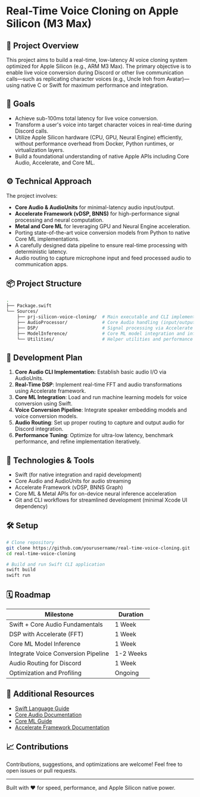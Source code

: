 # Real-Time Voice Cloning on Apple Silicon (M3 Max)

## 🚀 Project Overview

This project aims to build a real-time, low-latency AI voice cloning system optimized for Apple Silicon (e.g., ARM M3 Max). The primary objective is to enable live voice conversion during Discord or other live communication calls—such as replicating character voices (e.g., Uncle Iroh from Avatar)—using native C or Swift for maximum performance and integration.

## 🎯 Goals

- Achieve sub-100ms total latency for live voice conversion.
- Transform a user's voice into target character voices in real-time during Discord calls.
- Utilize Apple Silicon hardware (CPU, GPU, Neural Engine) efficiently, without performance overhead from Docker, Python runtimes, or virtualization layers.
- Build a foundational understanding of native Apple APIs including Core Audio, Accelerate, and Core ML.

## ⚙️ Technical Approach

The project involves:

- **Core Audio & AudioUnits** for minimal-latency audio input/output.
- **Accelerate Framework (vDSP, BNNS)** for high-performance signal processing and neural computation.
- **Metal and Core ML** for leveraging GPU and Neural Engine acceleration.
- Porting state-of-the-art voice conversion models from Python to native Core ML implementations.
- A carefully designed data pipeline to ensure real-time processing with deterministic latency.
- Audio routing to capture microphone input and feed processed audio to communication apps.

## 📦 Project Structure

```bash
.
├── Package.swift
└── Sources/
    ├── prj-silicon-voice-cloning/  # Main executable and CLI implementation
    ├── AudioProcessor/             # Core Audio handling (input/output)
    ├── DSP/                        # Signal processing via Accelerate (FFT, Mel-spectrogram)
    ├── ModelInference/             # Core ML model integration and inference
    └── Utilities/                  # Helper utilities and performance profiling tools
```

## 🚧 Development Plan

1. **Core Audio CLI Implementation:** Establish basic audio I/O via AudioUnits.
2. **Real-Time DSP**: Implement real-time FFT and audio transformations using Accelerate framework.
3. **Core ML Integration**: Load and run machine learning models for voice conversion using Swift.
4. **Voice Conversion Pipeline**: Integrate speaker embedding models and voice conversion models.
5. **Audio Routing**: Set up proper routing to capture and output audio for Discord integration.
6. **Performance Tuning**: Optimize for ultra-low latency, benchmark performance, and refine implementation iteratively.

## 📌 Technologies & Tools

- Swift (for native integration and rapid development)
- Core Audio and AudioUnits for audio streaming
- Accelerate Framework (vDSP, BNNS Graph)
- Core ML & Metal APIs for on-device neural inference acceleration
- Git and CLI workflows for streamlined development (minimal Xcode UI dependency)

## 🛠 Setup

```bash
# Clone repository
git clone https://github.com/yourusername/real-time-voice-cloning.git
cd real-time-voice-cloning

# Build and run Swift CLI application
swift build
swift run
```

## 🗓 Roadmap

| Milestone                           | Duration  |
| ----------------------------------- | --------- |
| Swift + Core Audio Fundamentals     | 1 Week    |
| DSP with Accelerate (FFT)           | 1 Week    |
| Core ML Model Inference             | 1 Week    |
| Integrate Voice Conversion Pipeline | 1-2 Weeks |
| Audio Routing for Discord           | 1 Week    |
| Optimization and Profiling          | Ongoing   |

## 📖 Additional Resources

- [Swift Language Guide](https://docs.swift.org/swift-book/)
- [Core Audio Documentation](https://developer.apple.com/library/archive/documentation/MusicAudio/Conceptual/CoreAudioOverview/)
- [Core ML Guide](https://developer.apple.com/documentation/coreml)
- [Accelerate Framework Documentation](https://developer.apple.com/documentation/accelerate)

## 📈 Contributions

Contributions, suggestions, and optimizations are welcome! Feel free to open issues or pull requests.

---

Built with ❤️ for speed, performance, and Apple Silicon native power.
